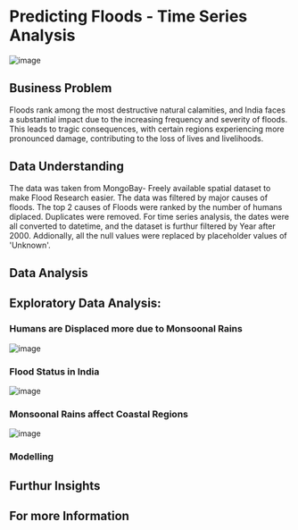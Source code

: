 # Predicting Floods - Time Series Analysis
![image](https://cdni0.trtworld.com/w960/h540/q75/60938_INDarchiveweatherclimateafp_1565768717964.jpg)


## Business Problem
Floods rank among the most destructive natural calamities, and India faces a substantial impact due to the increasing frequency and severity of floods. This leads to tragic consequences, with certain regions experiencing more pronounced damage, contributing to the loss of lives and livelihoods.
## Data Understanding
The data was taken from MongoBay- Freely available spatial dataset to make Flood Research easier. The data was filtered by major causes of floods. The top 2 causes of Floods were ranked by the number of humans diplaced. Duplicates were removed. For time series analysis, the dates were all converted to datetime, and the dataset is furthur filtered by Year after 2000.  Addionally, all the
null values were replaced by placeholder values of 'Unknown'.

## Data Analysis 

## Exploratory Data Analysis:
### Humans are Displaced more due to Monsoonal Rains
![image](https://github.com/myt-hue/Flood-Prediction/assets/73657823/1cf9edf3-5923-4df6-895e-85de3c31887d)

### Flood Status in India
![image](https://github.com/myt-hue/Flood-Prediction/assets/73657823/d2041016-56ef-4f30-99b8-b4496b2bfbf6)

### Monsoonal Rains affect Coastal Regions
![image](https://github.com/myt-hue/Flood-Prediction/assets/73657823/b7083119-f186-4049-a87f-187495a979f9)

### Modelling




















## Furthur Insights

## For more Information


